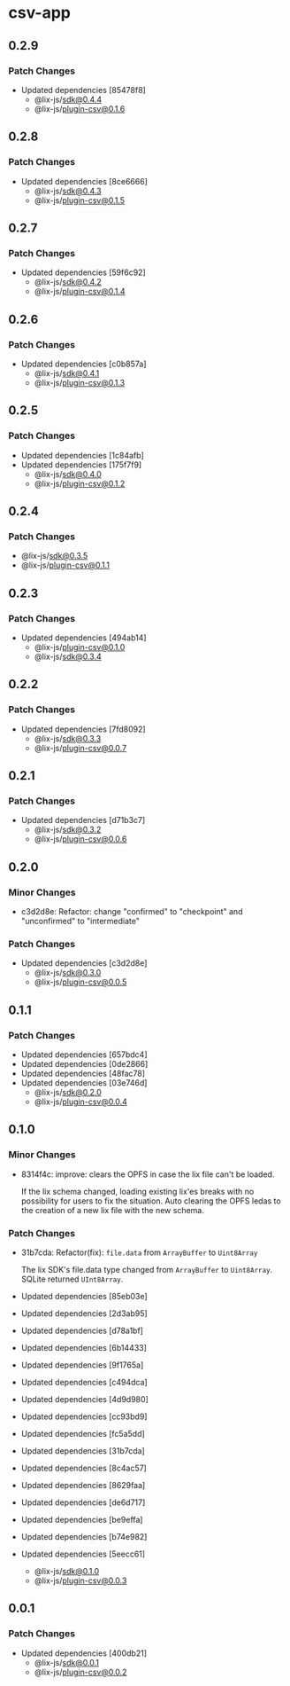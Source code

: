 # csv-app

## 0.2.9

### Patch Changes

- Updated dependencies [85478f8]
  - @lix-js/sdk@0.4.4
  - @lix-js/plugin-csv@0.1.6

## 0.2.8

### Patch Changes

- Updated dependencies [8ce6666]
  - @lix-js/sdk@0.4.3
  - @lix-js/plugin-csv@0.1.5

## 0.2.7

### Patch Changes

- Updated dependencies [59f6c92]
  - @lix-js/sdk@0.4.2
  - @lix-js/plugin-csv@0.1.4

## 0.2.6

### Patch Changes

- Updated dependencies [c0b857a]
  - @lix-js/sdk@0.4.1
  - @lix-js/plugin-csv@0.1.3

## 0.2.5

### Patch Changes

- Updated dependencies [1c84afb]
- Updated dependencies [175f7f9]
  - @lix-js/sdk@0.4.0
  - @lix-js/plugin-csv@0.1.2

## 0.2.4

### Patch Changes

- @lix-js/sdk@0.3.5
- @lix-js/plugin-csv@0.1.1

## 0.2.3

### Patch Changes

- Updated dependencies [494ab14]
  - @lix-js/plugin-csv@0.1.0
  - @lix-js/sdk@0.3.4

## 0.2.2

### Patch Changes

- Updated dependencies [7fd8092]
  - @lix-js/sdk@0.3.3
  - @lix-js/plugin-csv@0.0.7

## 0.2.1

### Patch Changes

- Updated dependencies [d71b3c7]
  - @lix-js/sdk@0.3.2
  - @lix-js/plugin-csv@0.0.6

## 0.2.0

### Minor Changes

- c3d2d8e: Refactor: change "confirmed" to "checkpoint" and "unconfirmed" to "intermediate"

### Patch Changes

- Updated dependencies [c3d2d8e]
  - @lix-js/sdk@0.3.0
  - @lix-js/plugin-csv@0.0.5

## 0.1.1

### Patch Changes

- Updated dependencies [657bdc4]
- Updated dependencies [0de2866]
- Updated dependencies [48fac78]
- Updated dependencies [03e746d]
  - @lix-js/sdk@0.2.0
  - @lix-js/plugin-csv@0.0.4

## 0.1.0

### Minor Changes

- 8314f4c: improve: clears the OPFS in case the lix file can't be loaded.

  If the lix schema changed, loading existing lix'es breaks with no possibility for users to fix the situation. Auto clearing the OPFS ledas to the creation of a new lix file with the new schema.

### Patch Changes

- 31b7cda: Refactor(fix): `file.data` from `ArrayBuffer` to `Uint8Array`

  The lix SDK's file.data type changed from `ArrayBuffer` to `Uint8Array`. SQLite returned `UInt8Array`.

- Updated dependencies [85eb03e]
- Updated dependencies [2d3ab95]
- Updated dependencies [d78a1bf]
- Updated dependencies [6b14433]
- Updated dependencies [9f1765a]
- Updated dependencies [c494dca]
- Updated dependencies [4d9d980]
- Updated dependencies [cc93bd9]
- Updated dependencies [fc5a5dd]
- Updated dependencies [31b7cda]
- Updated dependencies [8c4ac57]
- Updated dependencies [8629faa]
- Updated dependencies [de6d717]
- Updated dependencies [be9effa]
- Updated dependencies [b74e982]
- Updated dependencies [5eecc61]
  - @lix-js/sdk@0.1.0
  - @lix-js/plugin-csv@0.0.3

## 0.0.1

### Patch Changes

- Updated dependencies [400db21]
  - @lix-js/sdk@0.0.1
  - @lix-js/plugin-csv@0.0.2
